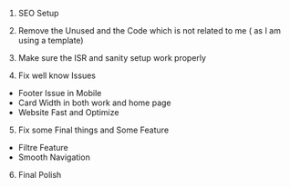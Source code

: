 1. SEO Setup
2. Remove the Unused and the Code which is not related to me ( as I am using a
   template)

3. Make sure the ISR and sanity setup work properly
4. Fix well know Issues

- Footer Issue in Mobile
- Card Width in both work and home page
- Website Fast and Optimize

5. Fix some Final things and Some Feature

- Filtre Feature
- Smooth Navigation

6. Final Polish 
